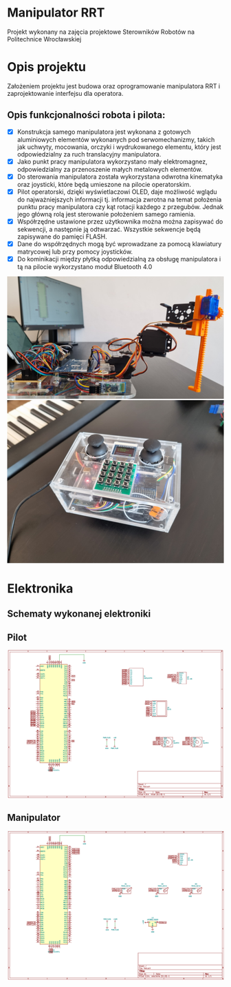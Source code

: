 # Manipulator RRT
Projekt wykonany na zajęcia projektowe Sterowników Robotów na Politechnice Wrocławskiej

# Opis projektu
Założeniem projektu jest budowa oraz oprogramowanie manipulatora RRT i zaprojektowanie interfejsu
dla operatora.
## Opis funkcjonalności robota i pilota:
- [X] Konstrukcja samego manipulatora jest wykonana z gotowych aluminiowych elementów wykonanych pod serwomechanizmy, takich jak uchwyty, mocowania, orczyki i wydrukowanego elementu, który jest odpowiedzialny za ruch translacyjny manipulatora.
- [X] Jako punkt pracy manipulatora wykorzystano mały elektromagnez, odpowiedzialny za przenoszenie małych metalowych elementów.
- [X] Do sterowania manipulatora została wykorzystana odwrotna kinematyka oraz joysticki, które będą umieszone na pilocie operatorskim.
- [X] Pilot operatorski, dzięki wyświetlaczowi OLED, daje możliwość wglądu do najważniejszych informacji tj. informacja zwrotna na temat położenia punktu pracy manipulatora czy kąt rotacji każdego z przegubów. Jednak jego główną rolą jest sterowanie położeniem samego ramienia.
- [X] Współrzędne ustawione przez użytkownika można można zapisywać do sekwencji, a następnie ją odtwarzać. Wszystkie sekwencje będą zapisywane do pamięci FLASH.
- [X] Dane do współrzędnych mogą być wprowadzane za pomocą klawiatury matrycowej lub przy pomocy joysticków.
- [X] Do kominikacji między płytką odpowiedzialną za obsługę manipulatora i tą na pilocie wykorzystano moduł Bluetooth 4.0

![](docs/img/manip_rel.jpg)
![](docs/img/pilot_rel.jpg)

# Elektronika
## Schematy wykonanej elektroniki
## Pilot
![](docs/img/pilot.png)
## Manipulator
![](docs/img/robot.png)
